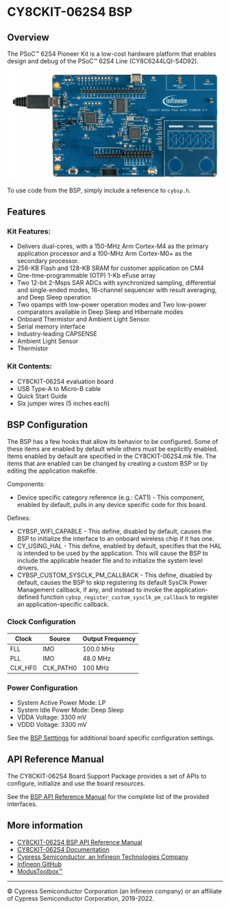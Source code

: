 # CY8CKIT-062S4 BSP

## Overview

The PSoC™ 62S4 Pioneer Kit is a low-cost hardware platform that enables design and debug of the PSoC™ 62S4 Line (CY8C6244LQI-S4D92).

![](docs/html/board.png)

To use code from the BSP, simply include a reference to `cybsp.h`.

## Features

### Kit Features:

* Delivers dual-cores, with a 150-MHz Arm Cortex-M4 as the primary application processor and a 100-MHz Arm Cortex-M0+ as the secondary processor. 
* 256-KB Flash and 128-KB SRAM for customer application on CM4
* One-time-programmable (OTP) 1-Kb eFuse array
* Two 12-bit 2-Msps SAR ADCs with synchronized sampling, differential and single-ended modes, 16-channel sequencer with result averaging, and Deep Sleep operation 
* Two opamps with low-power operation modes and Two low-power comparators available in Deep Sleep and Hibernate modes
* Onboard Thermistor and Ambient Light Sensor. 
* Serial memory interface
* Industry-leading CAPSENSE
* Ambient Light Sensor
* Thermistor

### Kit Contents:

* CY8CKIT-062S4 evaluation board
* USB Type-A to Micro-B cable
* Quick Start Guide
* Six jumper wires (5 inches each)

## BSP Configuration

The BSP has a few hooks that allow its behavior to be configured. Some of these items are enabled by default while others must be explicitly enabled. Items enabled by default are specified in the CY8CKIT-062S4.mk file. The items that are enabled can be changed by creating a custom BSP or by editing the application makefile.

Components:
* Device specific category reference (e.g.: CAT1) - This component, enabled by default, pulls in any device specific code for this board.

Defines:
* CYBSP_WIFI_CAPABLE - This define, disabled by default, causes the BSP to initialize the interface to an onboard wireless chip if it has one.
* CY_USING_HAL - This define, enabled by default, specifies that the HAL is intended to be used by the application. This will cause the BSP to include the applicable header file and to initialize the system level drivers.
* CYBSP_CUSTOM_SYSCLK_PM_CALLBACK - This define, disabled by default, causes the BSP to skip registering its default SysClk Power Management callback, if any, and instead to invoke the application-defined function `cybsp_register_custom_sysclk_pm_callback` to register an application-specific callback.

### Clock Configuration

| Clock    | Source    | Output Frequency |
|----------|-----------|------------------|
| FLL      | IMO       | 100.0 MHz        |
| PLL      | IMO       | 48.0 MHz         |
| CLK_HF0  | CLK_PATH0 | 100 MHz          |

### Power Configuration

* System Active Power Mode: LP
* System Idle Power Mode: Deep Sleep
* VDDA Voltage: 3300 mV
* VDDD Voltage: 3300 mV

See the [BSP Setttings][settings] for additional board specific configuration settings.

## API Reference Manual

The CY8CKIT-062S4 Board Support Package provides a set of APIs to configure, initialize and use the board resources.

See the [BSP API Reference Manual][api] for the complete list of the provided interfaces.

## More information
* [CY8CKIT-062S4 BSP API Reference Manual][api]
* [CY8CKIT-062S4 Documentation](http://www.cypress.com/CY8CKIT-062S4)
* [Cypress Semiconductor, an Infineon Technologies Company](http://www.cypress.com)
* [Infineon GitHub](https://github.com/infineon)
* [ModusToolbox™](https://www.cypress.com/products/modustoolbox-software-environment)

[api]: https://infineon.github.io/TARGET_CY8CKIT-062S4/html/modules.html
[settings]: https://infineon.github.io/TARGET_CY8CKIT-062S4/html/md_bsp_settings.html

---
© Cypress Semiconductor Corporation (an Infineon company) or an affiliate of Cypress Semiconductor Corporation, 2019-2022.